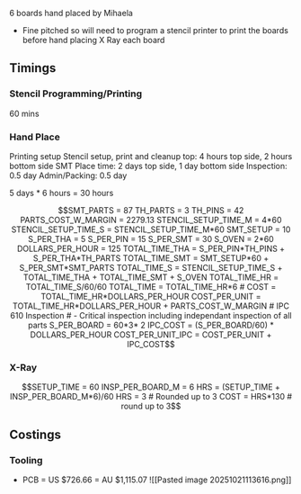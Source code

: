 6 boards hand placed by Mihaela
- Fine pitched so will need to program a stencil printer to print the boards before hand placing
X Ray each board
## Timings
### Stencil Programming/Printing
60 mins
### Hand Place

Printing setup
Stencil setup, print and cleanup top: 4 hours top side, 2 hours bottom side
SMT Place time: 2 days top side, 1 day bottom side
Inspection: 0.5 day
Admin/Packing: 0.5 day

5 days * 6 hours = 30 hours

```math
SMT_PARTS = 87
TH_PARTS = 3
TH_PINS = 42

PARTS_COST_W_MARGIN = 2279.13
STENCIL_SETUP_TIME_M = 4*60
STENCIL_SETUP_TIME_S = STENCIL_SETUP_TIME_M*60

SMT_SETUP = 10
S_PER_THA = 5
S_PER_PIN = 15
S_PER_SMT = 30

S_OVEN = 2*60

DOLLARS_PER_HOUR = 125

TOTAL_TIME_THA = S_PER_PIN*TH_PINS + S_PER_THA*TH_PARTS
TOTAL_TIME_SMT = SMT_SETUP*60 + S_PER_SMT*SMT_PARTS
TOTAL_TIME_S = STENCIL_SETUP_TIME_S + TOTAL_TIME_THA + TOTAL_TIME_SMT + S_OVEN
TOTAL_TIME_HR = TOTAL_TIME_S/60/60
TOTAL_TIME = TOTAL_TIME_HR*6

# COST = TOTAL_TIME_HR*DOLLARS_PER_HOUR
COST_PER_UNIT = TOTAL_TIME_HR*DOLLARS_PER_HOUR + PARTS_COST_W_MARGIN

# IPC 610 Inspection
# - Critical inspection including independant inspection of all parts
S_PER_BOARD = 60*3* 2
IPC_COST = (S_PER_BOARD/60) * DOLLARS_PER_HOUR

COST_PER_UNIT_IPC = COST_PER_UNIT + IPC_COST
```
### X-Ray
```math
SETUP_TIME = 60

INSP_PER_BOARD_M = 6

HRS = (SETUP_TIME + INSP_PER_BOARD_M*6)/60
HRS = 3 # Rounded up to 3
COST = HRS*130 # round up to 3
```
## Costings
### Tooling
- PCB = US $726.66 = AU $1,115.07
![[Pasted image 20251021113616.png]]